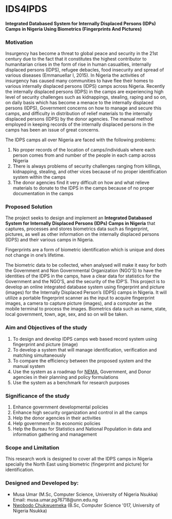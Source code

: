 <h1>IDS4IPDS</h1>
<h4>Integrated Databased System for Internally Displaced Persons (IDPs) Camps in Nigeria Using Biometrics 
(Fingerprints And Pictures)</h4>

<h3>Motivation</h3>
<p>
Insurgency has become a threat to global peace and security in the 21st century due to 
the fact that it constitutes the highest contributor to humanitarian crises in the form of rise in human casualties,
internally displaced persons (IDPS), refugee debacles, food insecurity and spread of various diseases 
(Emmanuellar I, 2015). In Nigeria the activities of insurgency has caused many communities to have flee
 their homes to various internally displaced persons (IDPS) camps across Nigeria. 
 Recently the internally displaced persons (IDPS) in the camps are experiencing high level of security
  challenges such as kidnappings, stealing, raping and so on, on daily basis which has become a 
  menace to the internally displaced persons (IDPS), Government concerns on how to manage and 
  secure this camps, and difficulty in distribution of relief materials to the internally 
  displaced persons (IDPS) by the donor agencies. The manual method employed in keeping 
  records of the internally displaced persons in the camps has been an issue of great concerns.
</p>
<p>

<p>The IDPS camps all over Nigeria are faced with the following problems:</p>
<ol>
<li>No proper records of the location of camps/individuals where each person comes from and number of the people in each camp across Nigeria</li>
<li>There is always problems of security challenges ranging from killings, kidnapping, stealing, and other vices because of no proper identification system within the camps</li>
<li>The donor agencies find it very difficult on how and what relieve materials to donate to the IDPS in the camps because of no proper documentation in the camps</li>
</ol>

<h3>Proposed Solution</h3>
<p>
The project seeks to design and implement an <b>Integrated Databased System for Internally Displaced Persons (IDPs) Camps in Nigeria</b>
 that captures, processes and stores biometrics data such as fingerprint, pictures, as well as other information on 
 the internally displaced persons (IDPS) and their various camps in Nigeria.
</p>
<p>
Fingerprints are a form of biometric identification which is unique and does not change in one’s lifetime.
</p>
<p>
The biometric data to be collected, when analysed will make it easy for both the Government and 
Non Governmental Organization (NGO’S) to have the identities of the IDPS in the camps, have a clear 
data for statistics for the Government and the NGO’S, and the security of the IDP’S. This project is
 to develop an online integrated database system using fingerprint and picture (images) for the 
 Internally Displaced Person’s (IDPS) camps in Nigeria. It will utilize a portable fingerprint scanner 
 as the input to acquire fingerprint images, a camera to capture picture (images), and a computer
  as the mobile terminal to process the images. Biometrics data such as name, state, local government,
  town, age, sex, and so on will be taken.
</p>

<h3>Aim and Objectives of the study</h3>
<ol>
<li>To design and develop IDPS camps web based record system using fingerprint and picture (image)</li>
<li>To develop a system that will manage identification, verification and matching simultaneously</li>
<li>To compare the efficiency between the proposed system and the manual system</li>
<li>Use the system as a roadmap for <a href="http://nema.gov.ng/" target="_blank" title="National Emergency Management Agency">
    NEMA</a>, Government, and Donor agencies in their planning and policy formulations
</li>
<li>Use the system as a benchmark for research purposes</li>
</ol>

<h3>Significance of the study</h3>
<ol>
<li>Enhance government developmental policies</li>
<li>Enhance high security organization and control in all the camps</li>
<li>Help the donor agencies in their activities</li>
<li>Help government in its economic policies</li>
<li>Help the Bureau for Statistics and National Population in data and information gathering and management</li>
</ol>

<h3>Scope and Limitation</h3>
<p>
This research work is designed to cover all the IDPS camps in Nigeria specially the North East 
using biometric (fingerprint and picture) for identification.
</p>

<h3>Designed and Developed by:</h3>
<ul style="list-style: square">
<li>Musa Umar (M.Sc, Computer Science, University of Nigeria Nsukka)<br/>Email: musa.umar.pg76718@unn.edu.ng</li>
<li><a href="https://www.linkedin.com/in/jcnwobodo">Nwobodo Chukwuemeka</a> (B.Sc, Computer Science '017, University of Nigeria Nsukka)</li>
</ul>